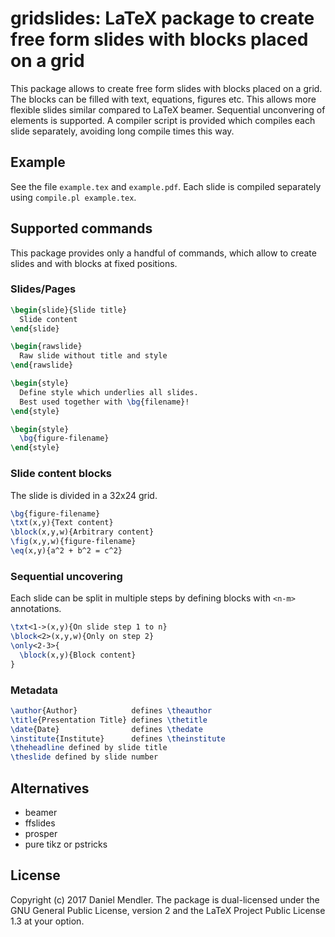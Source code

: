 # gridslides: LaTeX package to create free form slides with blocks placed on a grid

This package allows to create free form slides with blocks placed on a grid.
The blocks can be filled with text, equations, figures etc.
This allows more flexible slides similar compared to LaTeX beamer.
Sequential unconvering of elements is supported.
A compiler script is provided which compiles each slide separately, avoiding long compile times this way.

## Example

See the file `example.tex` and `example.pdf`. Each slide is compiled separately using `compile.pl example.tex`.

## Supported commands

This package provides only a handful of commands, which
allow to create slides and with blocks at fixed positions.

### Slides/Pages

```latex
\begin{slide}{Slide title}
  Slide content
\end{slide}

\begin{rawslide}
  Raw slide without title and style
\end{rawslide}

\begin{style}
  Define style which underlies all slides.
  Best used together with \bg{filename}!
\end{style}

\begin{style}
  \bg{figure-filename}
\end{style}
```

### Slide content blocks

The slide is divided in a 32x24 grid.

```latex
\bg{figure-filename}
\txt(x,y){Text content}
\block(x,y,w){Arbitrary content}
\fig(x,y,w){figure-filename}
\eq(x,y){a^2 + b^2 = c^2}
```

### Sequential uncovering

Each slide can be split in multiple steps by defining blocks with `<n-m>` annotations.

```latex
\txt<1->(x,y){On slide step 1 to n}
\block<2>(x,y,w){Only on step 2}
\only<2-3>{
  \block(x,y){Block content}
}
```

### Metadata

```latex
\author{Author}            defines \theauthor
\title{Presentation Title} defines \thetitle
\date{Date}                defines \thedate
\institute{Institute}      defines \theinstitute
\theheadline defined by slide title
\theslide defined by slide number
```

## Alternatives

* beamer
* ffslides
* prosper
* pure tikz or pstricks

## License

Copyright (c) 2017 Daniel Mendler. The package is dual-licensed
under the GNU General Public License, version 2 and
the LaTeX Project Public License 1.3 at your option.
